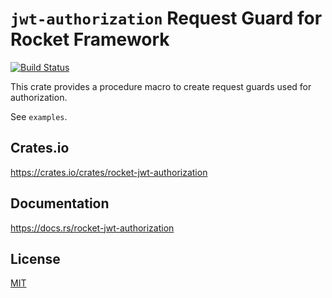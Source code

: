 `jwt-authorization` Request Guard for Rocket Framework
====================

[![Build Status](https://travis-ci.org/magiclen/rocket-jwt-authorization.svg?branch=master)](https://travis-ci.org/magiclen/rocket-jwt-authorization)

This crate provides a procedure macro to create request guards used for authorization.

See `examples`.

## Crates.io

https://crates.io/crates/rocket-jwt-authorization

## Documentation

https://docs.rs/rocket-jwt-authorization

## License

[MIT](LICENSE)